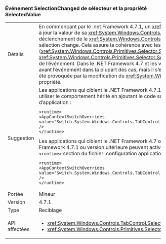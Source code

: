 ### <a name="selector-selectionchanged-event-and-selectedvalue-property"></a>Événement SelectionChanged de sélecteur et la propriété SelectedValue

|   |   |
|---|---|
|Détails|En commençant par le .net Framework 4.7.1, un <xref:System.Windows.Controls.Primitives.Selector> met constamment à jour la valeur de sa <xref:System.Windows.Controls.Primitives.Selector.SelectedValue%2A> propriété avant le déclenchement de le <xref:System.Windows.Controls.Primitives.Selector.SelectionChanged> événement, lors de sa sélection change. Cela assure la cohérence avec les autres propriétés de la sélection de la propriété SelectedValue (<xref:System.Windows.Controls.Primitives.Selector.SelectedItem%2A> et <xref:System.Windows.Controls.Primitives.Selector.SelectedIndex%2A>), qui sont mis à jour avant le déclenchement de l’événement. Dans le .NET Framework 4.7 et les versions antérieures, la mise à jour SelectedValue ont eu lieu avant l’événement dans la plupart des cas, mais il s’est produit après l’événement si la modification de la sélection a été provoquée par la modification du <xref:System.Windows.Controls.Primitives.Selector.SelectedValue%2A> propriété.|
|Suggestion|Les applications qui ciblent le .NET Framework 4.7.1 ou version ultérieure peuvent la refuser cette modification et utiliser le comportement hérité en ajoutant le code suivant à la <code>&lt;runtime&gt;</code> section du fichier de configuration d’application :<pre><code class="language-xml">&lt;runtime&gt;&#13;&#10;&lt;AppContextSwitchOverrides&#13;&#10;value=&quot;Switch.System.Windows.Controls.TabControl.SelectionPropertiesCanLagBehindSelectionChangedEvent=true&quot; /&gt;&#13;&#10;&lt;/runtime&gt;&#13;&#10;</code></pre>Les applications qui ciblent le .NET Framework 4.7 ou antérieure mais sont en cours d’exécution sur le .NET Framework 4.7.1 ou version ultérieure peuvent activer le nouveau comportement en ajoutant la ligne suivante à la <code>&lt;runtime&gt;</code> section du fichier .configuration application :<pre><code class="language-xml">&lt;runtime&gt;&#13;&#10;&lt;AppContextSwitchOverrides value=&quot;Switch.System.Windows.Controls.TabControl.SelectionPropertiesCanLagBehindSelectionChangedEvent=false&quot; /&gt;&#13;&#10;&lt;/runtime&gt;&#13;&#10;</code></pre>|
|Portée|Mineur|
|Version|4.7.1|
|Type|Reciblage|
|API affectées|<ul><li><xref:System.Windows.Controls.TabControl.SelectedContent?displayProperty=nameWithType></li><li><xref:System.Windows.Controls.Primitives.Selector.SelectionChanged?displayProperty=nameWithType></li></ul>|

